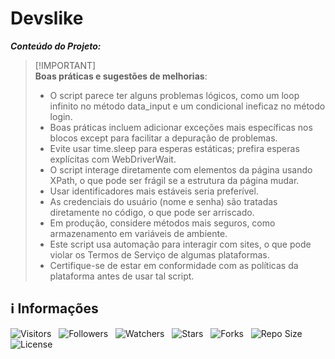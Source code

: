 <!-- Título -->
# Devslike

***Conteúdo do Projeto:***

> [!IMPORTANT]\
> **Boas práticas e sugestões de melhorias**:
>
> * O script parece ter alguns problemas lógicos, como um loop infinito no método data_input e um condicional ineficaz no método login.
> * Boas práticas incluem adicionar exceções mais específicas nos blocos except para facilitar a depuração de problemas.
> * Evite usar time.sleep para esperas estáticas; prefira esperas explícitas com WebDriverWait.
> * O script interage diretamente com elementos da página usando XPath, o que pode ser frágil se a estrutura da página mudar.
> * Usar identificadores mais estáveis seria preferível.
> * As credenciais do usuário (nome e senha) são tratadas diretamente no código, o que pode ser arriscado.
> * Em produção, considere métodos mais seguros, como armazenamento em variáveis de ambiente.
> * Este script usa automação para interagir com sites, o que pode violar os Termos de Serviço de algumas plataformas.
> * Certifique-se de estar em conformidade com as políticas da plataforma antes de usar tal script.

<!-- Informações -->
## &#8505; Informações

![Visitors](https://api.visitorbadge.io/api/visitors?path=Devsgeeknerd%2Fpro-dev-lik-pro&label=Visitantes&labelColor=%23700070&labelStyle=none&countColor=%23000fff&style=plastic&color=%23ffffff "Total de Visitantes")
&nbsp;
![Followers](https://img.shields.io/github/followers/Devsgeeknerd?style=p&label=Seguidores&labelColor=800080&color=000fff "Total de Seguidores")
&nbsp;
![Watchers](https://img.shields.io/github/watchers/Devsgeeknerd/pro-dev-lik-pro?style=p&label=Observadores&labelColor=800080&color=000fff "Total de Observadores")
&nbsp;
![Stars](https://img.shields.io/github/stars/Devsgeeknerd/pro-dev-lik-pro?style=p&label=Estrelas&labelColor=800080&color=000fff "Total de Estrelas")
&nbsp;
![Forks](https://img.shields.io/github/forks/Devsgeeknerd/pro-dev-lik-pro?style=p&label=Bifurcações&labelColor=800080&color=000fff "Total de Bifurcações")
&nbsp;
![Repo Size](https://img.shields.io/github/repo-size/Devsgeeknerd/pro-dev-lik-pro?style=p&label=Tamanho&labelColor=800080&color=000fff "Tamanho do Repositório")
&nbsp;
![License](https://img.shields.io/github/license/Devsgeeknerd/pro-dev-lik-pro?style=p&label=Licença&labelColor=800080&color=000fff "Licença do Repositório")
